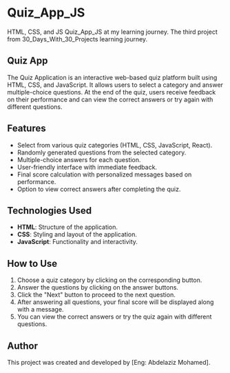 # Quiz_App_JS
HTML, CSS, and JS Quiz_App_JS at my learning journey. The third project from 30_Days_With_30_Projects learning journey.

## Quiz App
The Quiz Application is an interactive web-based quiz platform built using HTML, CSS, and JavaScript. 
It allows users to select a category and answer multiple-choice questions. 
At the end of the quiz, users receive feedback on their performance and can view the correct answers or try again with different questions.

## Features
- Select from various quiz categories (HTML, CSS, JavaScript, React).
- Randomly generated questions from the selected category.
- Multiple-choice answers for each question.
- User-friendly interface with immediate feedback.
- Final score calculation with personalized messages based on performance.
- Option to view correct answers after completing the quiz.

## Technologies Used
- **HTML**: Structure of the application.
- **CSS**: Styling and layout of the application.
- **JavaScript**: Functionality and interactivity.

## How to Use
1. Choose a quiz category by clicking on the corresponding button.
2. Answer the questions by clicking on the answer buttons.
3. Click the "Next" button to proceed to the next question.
4. After answering all questions, your final score will be displayed along with a message.
5. You can view the correct answers or try the quiz again with different questions.

## Author
This project was created and developed by [Eng: Abdelaziz Mohamed].
